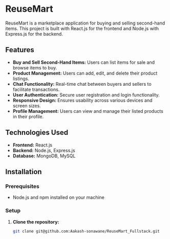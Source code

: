 # ReuseMart

ReuseMart is a marketplace application for buying and selling second-hand items. This project is built with React.js for the frontend and Node.js with Express.js for the backend.

## Features

- **Buy and Sell Second-Hand Items:** Users can list items for sale and browse items to buy.
- **Product Management:** Users can add, edit, and delete their product listings.
- **Chat Functionality:** Real-time chat between buyers and sellers to facilitate transactions.
- **User Authentication:** Secure user registration and login functionality.
- **Responsive Design:** Ensures usability across various devices and screen sizes.
- **Profile Management:** Users can view and manage their listed products in their profile.

## Technologies Used

- **Frontend:** React.js
- **Backend:** Node.js, Express.js
- **Database:** MongoDB, MySQL

## Installation

### Prerequisites

- Node.js and npm installed on your machine

### Setup

1. **Clone the repository:**

   ```sh
   git clone git@github.com:Aakash-sonawane/ReuseMart_Fullstack.git

